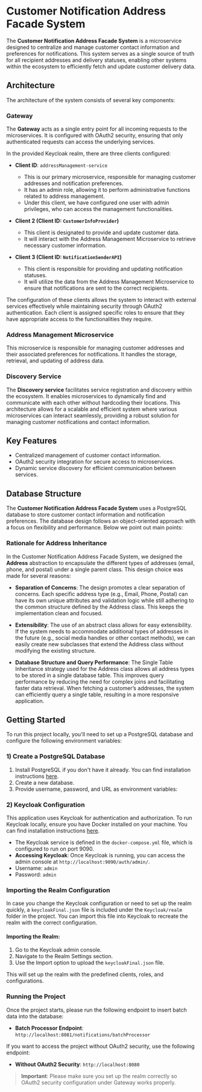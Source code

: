 # Customer Notification Address Facade System

The **Customer Notification Address Facade System** is a microservice designed to centralize and manage customer contact information and preferences for notifications. This system serves as a single source of truth for all recipient addresses and delivery statuses, enabling other systems within the ecosystem to efficiently fetch and update customer delivery data.

## Architecture

The architecture of the system consists of several key components:

### Gateway

The **Gateway** acts as a single entry point for all incoming requests to the microservices. It is configured with OAuth2 security, ensuring that only authenticated requests can access the underlying services.

In the provided Keycloak realm, there are three clients configured:

- **Client ID**: `addressManagement-service`
  - This is our primary microservice, responsible for managing customer addresses and notification preferences.
  - It has an admin role, allowing it to perform administrative functions related to address management.
  - Under this client, we have configured one user with admin privileges, who can access the management functionalities.

- **Client 2 (Client ID: `CustomerInfoProvider`)**
  - This client is designated to provide and update customer data.
  - It will interact with the Address Management Microservice to retrieve necessary customer information.

- **Client 3 (Client ID: `NotificationSenderAPI`)**
  - This client is responsible for providing and updating notification statuses.
  - It will utilize the data from the Address Management Microservice to ensure that notifications are sent to the correct recipients.

The configuration of these clients allows the system to interact with external services effectively while maintaining security through OAuth2 authentication. Each client is assigned specific roles to ensure that they have appropriate access to the functionalities they require.

### Address Management Microservice

This microservice is responsible for managing customer addresses and their associated preferences for notifications. It handles the storage, retrieval, and updating of address data.

### Discovery Service

The **Discovery service** facilitates service registration and discovery within the ecosystem. It enables microservices to dynamically find and communicate with each other without hardcoding their locations. This architecture allows for a scalable and efficient system where various microservices can interact seamlessly, providing a robust solution for managing customer notifications and contact information.

## Key Features

- Centralized management of customer contact information.
- OAuth2 security integration for secure access to microservices.
- Dynamic service discovery for efficient communication between services.

## Database Structure

The **Customer Notification Address Facade System** uses a PostgreSQL database to store customer contact information and notification preferences. The database design follows an object-oriented approach with a focus on flexibility and performance. Below we point out main points:

### Rationale for Address Inheritance

In the Customer Notification Address Facade System, we designed the **Address** abstraction to encapsulate the different types of addresses (email, phone, and postal) under a single parent class. This design choice was made for several reasons:

- **Separation of Concerns**: The design promotes a clear separation of concerns. Each specific address type (e.g., Email, Phone, Postal) can have its own unique attributes and validation logic while still adhering to the common structure defined by the Address class. This keeps the implementation clean and focused.

- **Extensibility**: The use of an abstract class allows for easy extensibility. If the system needs to accommodate additional types of addresses in the future (e.g., social media handles or other contact methods), we can easily create new subclasses that extend the Address class without modifying the existing structure.

- **Database Structure and Query Performance**: The Single Table Inheritance strategy used for the Address class allows all address types to be stored in a single database table. This improves query performance by reducing the need for complex joins and facilitating faster data retrieval. When fetching a customer’s addresses, the system can efficiently query a single table, resulting in a more responsive application.

## Getting Started

To run this project locally, you'll need to set up a PostgreSQL database and configure the following environment variables:

### 1) Create a PostgreSQL Database

1. Install PostgreSQL if you don't have it already. You can find installation instructions [here](https://www.postgresql.org/download/).
2. Create a new database.
3. Provide username, password, and URL as environment variables:

### 2) Keycloak Configuration

This application uses Keycloak for authentication and authorization. To run Keycloak locally, ensure you have Docker installed on your machine. You can find installation instructions [here](https://docs.docker.com/get-docker/).

- The Keycloak service is defined in the `docker-compose.yml` file, which is configured to run on port 9090.
- **Accessing Keycloak**: Once Keycloak is running, you can access the admin console at `http://localhost:9090/auth/admin/`.
- Username: `admin`
- Password: `admin`

### Importing the Realm Configuration

In case you change the Keycloak configuration or need to set up the realm quickly, a `keycloakFinal.json` file is included under the `Keycloak/realm` folder in the project. You can import this file into Keycloak to recreate the realm with the correct configuration.

#### **Importing the Realm**:
1. Go to the Keycloak admin console.
2. Navigate to the Realm Settings section.
3. Use the Import option to upload the `keycloakFinal.json` file.

This will set up the realm with the predefined clients, roles, and configurations. 
### Running the Project

Once the project starts, please run the following endpoint to insert batch data into the database:
- **Batch Processor Endpoint**: `http://localhost:8081/notifications/batchProcessor`

If you want to access the project without OAuth2 security, use the following endpoint:
- **Without OAuth2 Security**: `http://localhost:8080`

> **Important**: Please make sure you set up the realm correctly so OAuth2 security configuration under Gateway works properly.

